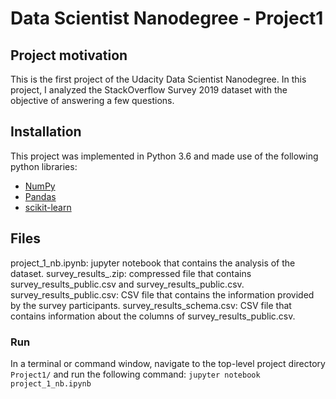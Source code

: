 # Data Scientist Nanodegree - Project1

## Project motivation

This is the first project of the Udacity Data Scientist Nanodegree. In this project, I analyzed
the StackOverflow Survey 2019 dataset with the objective of answering a few questions.

## Installation 

This project was implemented in Python 3.6 and made use of the following python libraries:

- [NumPy](http://www.numpy.org/)
- [Pandas](http://pandas.pydata.org)
- [scikit-learn](http://scikit-learn.org/stable/)

## Files

project_1_nb.ipynb: jupyter notebook that contains the analysis of the dataset.
survey_results_.zip: compressed file that contains survey_results_public.csv and survey_results_public.csv.
survey_results_public.csv: CSV file that contains the information provided by the survey participants.
survey_results_schema.csv: CSV file that contains information about the columns of survey_results_public.csv.

### Run

In a terminal or command window, navigate to the top-level project directory `Project1/` and run the following command:
```jupyter notebook project_1_nb.ipynb```
